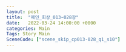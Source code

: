 ```yaml
---
layout: post
title:  "메인_회상_013~028장"
date:   2022-03-24 14:00:00 +0000
categories: Main
Tags: Story Main
SceneCode: ["scene_skip_cp013-028_q1_s10"]
---
```

